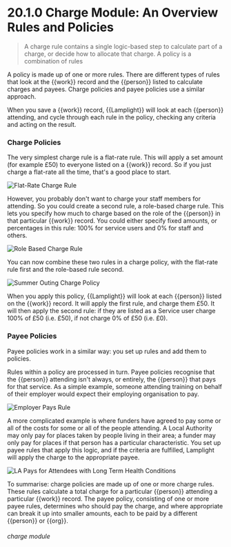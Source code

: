 # 20.1.0 Charge Module: An Overview Rules and Policies

> A charge rule contains a single logic-based step to calculate part of a charge, or decide how to allocate that charge. A policy is a combination of rules



A policy is made up of one or more rules. There are different types of rules that look at the {{work}} record and the {{person}} listed to calculate charges and payees. Charge policies and payee policies use a similar approach. 

When you save a {{work}} record, {{Lamplight}} will look at each {{person}} attending, and cycle through each rule in the policy, checking any criteria and acting on the result. 

### Charge Policies

The very simplest charge rule is a flat-rate rule. This will apply a set amount (for example £50) to everyone listed on a {{work}} record. So if you just charge a flat-rate all the time, that's a good place to start. 

![Flat-Rate Charge Rule](20.1.0b.png)

However, you probably don't want to charge your staff members for attending. So you could create a second rule, a role-based charge rule. This lets you specify how much to charge based on the role of the {{person}} in that particular {{work}} record. You could either specify fixed amounts, or percentages in this rule: 100% for service users and 0% for staff and others. 

![Role Based Charge Rule](20.1.0a.png)

You can now combine these two rules in a charge policy, with the flat-rate rule first and the role-based rule second. 

![Summer Outing Charge Policy](20.1.0c.png)

When you apply this policy, {{Lamplight}} will look at each {{person}} listed on the {{work}} record. It will apply the first rule, and charge them £50. It will then apply the second rule: if they are listed as a Service user charge 100% of £50 (i.e. £50), if not charge 0% of £50 (i.e. £0). 

### Payee Policies

Payee policies work in a similar way: you set up rules and add them to policies. 

Rules within a policy are processed in turn. Payee policies recognise that the {{person}} attending isn't always, or entirely, the {{person}} that pays for that service. As a simple example, someone attending training on behalf of their employer would expect their employing organisation to pay. 

![Employer Pays Rule](20.1.0d.png)

A more complicated example is where funders have agreed to pay some or all of the costs for some or all of the people attending. A Local Authority may only pay for places taken by people living in their area; a funder may only pay for places if that person has a particular characteristic. You set up payee rules that apply this logic, and if the criteria are fulfilled, Lamplight will apply the charge to the appropriate payee. 

![LA Pays for Attendees with Long Term Health Conditions](20.1.0e.png)

To summarise: charge policies are made up of one or more charge rules. These rules calculate a total charge for a particular {{person}} attending a particular {{work}} record. The payee policy, consisting of one or more payee rules, determines who should pay the charge, and where appropriate can break it up into smaller amounts, each to be paid by a different {{person}} or {{org}}. 


###### charge module

